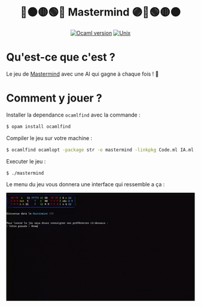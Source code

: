 <div align="center">

# 🔴🟠🟡🟢🔵 Mastermind 🟣🔵🟢🟡🟠

[![Ocaml version](https://img.shields.io/badge/Ocaml-%3E%3D5.2.1-%23EC6813?style=for-the-badge&logo=ocaml)](https://ocaml.org/install#linux_mac_bsd)
[![Unix](https://img.shields.io/badge/Linux-Mac-green?style=for-the-badge&logo=linux)](https://fr.wikipedia.org/wiki/Unix)

</div>

# Qu'est-ce que c'est ?

Le jeu de [Mastermind](https://fr.wikipedia.org/wiki/Mastermind) avec une AI qui gagne à chaque fois ! 🤖


# Comment y jouer ?

Installer la dependance `ocamlfind` avec la commande : 
```bash
$ opam install ocamlfind
```

Compiler le jeu sur votre machine :
```bash
$ ocamlfind ocamlopt -package str -o mastermind -linkpkg Code.ml IA.ml ProjetMastermind.ml
```

Executer le jeu :
```bash
$ ./mastermind
```

Le menu du jeu vous donnera une interface qui ressemble a ça :

![Start menu](game_menu.gif)